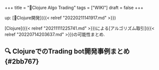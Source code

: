 +++
title = "📝Clojure Algo Trading"
tags = ["WIKI"]
draft = false
+++

up: [📂Clojure開発]({{< relref "20220211141917.md" >}})

[Clojure]({{< relref "20211111225741.md" >}})による[アルゴリズム取引]({{< relref "20220714203637.md" >}})の可能性まとめ.


## <span class="org-todo todo _">🔍</span> ClojureでのTrading bot開発事例まとめ {#2bb767}
